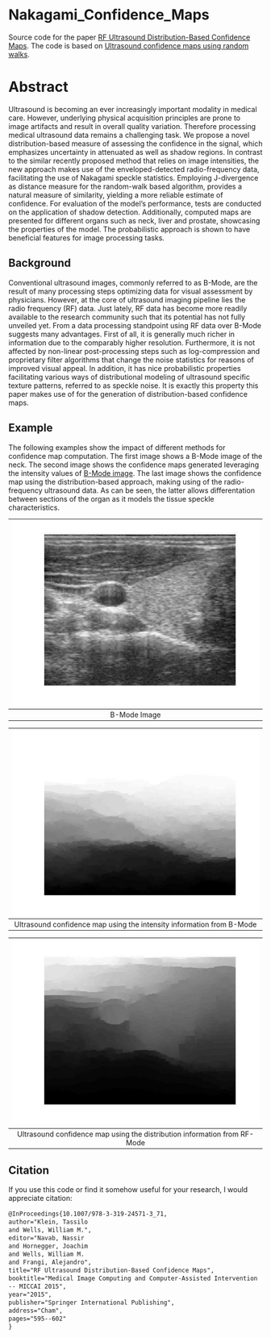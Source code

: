 # Nakagami_Confidence_Maps

Source code for the paper [RF Ultrasound Distribution-Based Confidence Maps](https://robobees.seas.harvard.edu/files/nac/files/klein-miccai2015.pdf).
The code is based on [Ultrasound confidence maps using random walks](http://campar.in.tum.de/Main/AthanasiosKaramalisCode).


# Abstract

Ultrasound is becoming an ever increasingly important
modality in medical care. However, underlying physical acquisition principles are prone to image artifacts and result in overall quality variation.
Therefore processing medical ultrasound data remains a challenging task.
We propose a novel distribution-based measure of assessing the confidence
in the signal, which emphasizes uncertainty in attenuated as well as shadow
regions. In contrast to the similar recently proposed method that relies on
image intensities, the new approach makes use of the enveloped-detected
radio-frequency data, facilitating the use of Nakagami speckle statistics.
Employing J-divergence as distance measure for the random-walk based
algorithm, provides a natural measure of similarity, yielding a more reliable estimate of confidence. For evaluation of the model’s performance,
tests are conducted on the application of shadow detection. Additionally,
computed maps are presented for different organs such as neck, liver and
prostate, showcasing the properties of the model. The probabilistic approach is shown to have beneficial features for image processing tasks.

## Background

Conventional ultrasound images, commonly referred to as B-Mode, are the result of many processing
steps optimizing data for visual assessment by physicians. However, at the core of ultrasound imaging pipeline lies the radio frequency (RF) data. Just lately, RF data has become more readily available to the research community such that its potential has not fully unveiled yet. From a data processing standpoint using RF data over B-Mode suggests many advantages. First of all, it is generally much richer in information due to the comparably higher resolution. Furthermore, it is not affected by non-linear post-processing steps such as log-compression and proprietary filter algorithms that change the noise statistics for reasons of improved visual appeal. In addition, it has nice probabilistic properties facilitating various ways of distributional modeling of ultrasound specific texture patterns, referred to as speckle noise. It is exactly this property this paper makes use of for the generation of distribution-based confidence maps.

## Example

The following examples show the impact of different methods for confidence map computation. The first image shows a B-Mode image of the neck. The second image shows the confidence maps generated leveraging the intensity values of [B-Mode image](https://www.sciencedirect.com/science/article/abs/pii/S1361841512000977). The last image shows the confidence map using the distribution-based approach, making using of the radio-frequency ultrasound data. As can be seen, the latter allows differentation between sections of the organ as it models the tissue speckle characteristics.

| ![B-Mode ultrasounds image of the neck](https://github.com/TJKlein/Nakagami_Confidence_Maps/blob/master/imgs/img.jpg)
|:--:| 
| B-Mode Image |

|  ![B-Mode Confidence Map](https://github.com/TJKlein/Nakagami_Confidence_Maps/blob/master/imgs/map.jpg)
|:--:| 
| Ultrasound confidence map using the intensity information from B-Mode |

|  ![RF Distribution Confidence Map](https://github.com/TJKlein/Nakagami_Confidence_Maps/blob/master/imgs/MapD.jpg)
|:--:| 
| Ultrasound confidence map using the distribution information from RF-Mode |


## Citation
If you use this code or find it somehow useful for your research, I would appreciate citation:

```
@InProceedings{10.1007/978-3-319-24571-3_71,
author="Klein, Tassilo
and Wells, William M.",
editor="Navab, Nassir
and Hornegger, Joachim
and Wells, William M.
and Frangi, Alejandro",
title="RF Ultrasound Distribution-Based Confidence Maps",
booktitle="Medical Image Computing and Computer-Assisted Intervention -- MICCAI 2015",
year="2015",
publisher="Springer International Publishing",
address="Cham",
pages="595--602"
}
```

